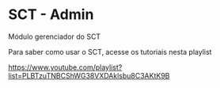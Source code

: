 # SCT - Admin
Módulo gerenciador do SCT

Para saber como usar o SCT, acesse os tutoriais nesta playlist

https://www.youtube.com/playlist?list=PLBTzuTNBCShWG38VXDAklsbu8C3AKtK9B
